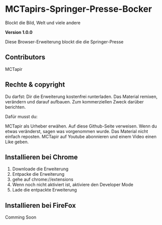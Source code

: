 # MCTapirs-Springer-Presse-Bocker
Blockt die Bild, Welt und viele andere




**Version 1.0.0**

Diese Browser-Erweiterung blockt die die Springer-Presse

## Contributors
MCTapir


## Rechte & copyright
Du darfst:
Dir die Erweiterung kostenfrei runterladen.
Das Material remixen, verändern und darauf aufbauen.
Zum kommerziellen Zweck darüber berichten.




Dafür musst du:

MCTapir als Urheber erwähen.
Auf diese Github-Seite verweisen.
Wenn du etwas veränderst, sagen was vorgenommen wurde.
Das Material nicht einfach reposten.
MCTapir auf Youtube abonnieren und einem Video einen Like geben.


## Installieren bei Chrome

1. Downloade die Erweiterung
2. Entpacke die Erweiterung
3. gehe auf chrome://extensions
4. Wenn noch nicht aktiviert ist, aktiviere den Developer Mode
5. Lade die entpackte Erweiterung


## Installieren bei FireFox
Comming Soon
